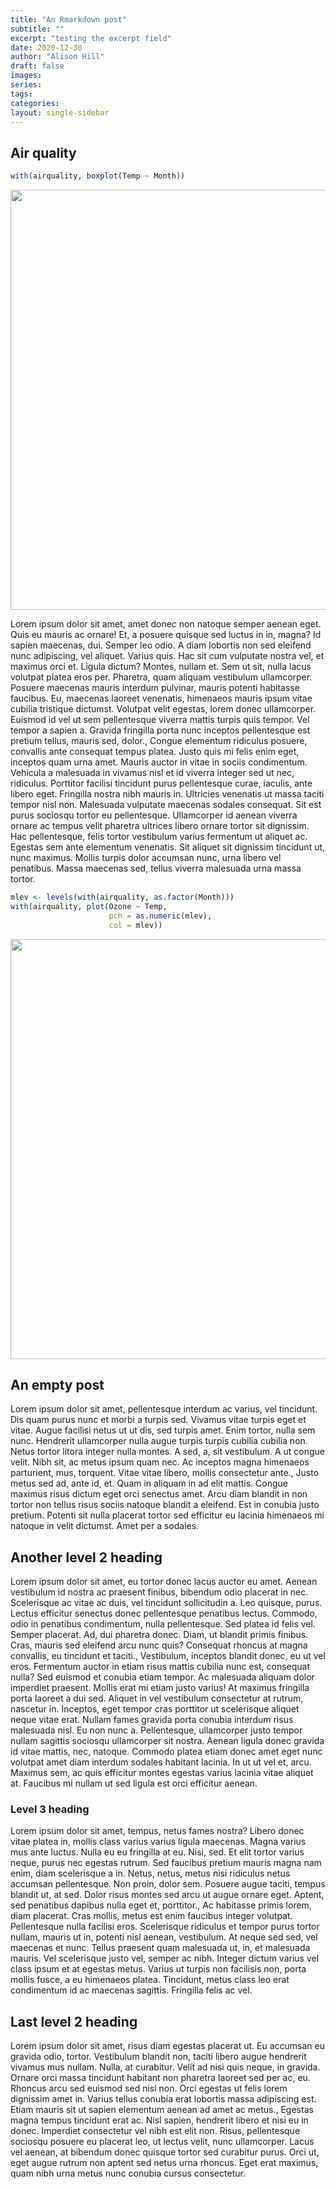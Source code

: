 ```yaml
---
title: "An Rmarkdown post"
subtitle: ""
excerpt: "testing the excerpt field"
date: 2020-12-30
author: "Alison Hill"
draft: false
images:
series:
tags:
categories:
layout: single-sidebar
---
```



## Air quality


```r
with(airquality, boxplot(Temp ~ Month))
```

<img src="{{< blogdown/postref >}}index_files/figure-html/unnamed-chunk-1-1.png" width="672" />

Lorem ipsum dolor sit amet, amet donec non natoque semper aenean eget. Quis eu mauris ac ornare! Et, a posuere quisque sed luctus in in, magna? Id sapien maecenas, dui. Semper leo odio. A diam lobortis non sed eleifend nunc adipiscing, vel aliquet. Varius quis. Hac sit cum vulputate nostra vel, et maximus orci et. Ligula dictum? Montes, nullam et. Sem ut sit, nulla lacus volutpat platea eros per. Pharetra, quam aliquam vestibulum ullamcorper. Posuere maecenas mauris interdum pulvinar, mauris potenti habitasse faucibus. Eu, maecenas laoreet venenatis, himenaeos mauris ipsum vitae cubilia tristique dictumst. Volutpat velit egestas, lorem donec ullamcorper. Euismod id vel ut sem pellentesque viverra mattis turpis quis tempor. Vel tempor a sapien a. Gravida fringilla porta nunc inceptos pellentesque est pretium tellus, mauris sed, dolor., Congue elementum ridiculus posuere, convallis ante consequat tempus platea. Justo quis mi felis enim eget, inceptos quam urna amet. Mauris auctor in vitae in sociis condimentum. Vehicula a malesuada in vivamus nisl et id viverra integer sed ut nec, ridiculus. Porttitor facilisi tincidunt purus pellentesque curae, iaculis, ante libero eget. Fringilla nostra nibh mauris in. Ultricies venenatis ut massa taciti tempor nisl non. Malesuada vulputate maecenas sodales consequat. Sit est purus sociosqu tortor eu pellentesque. Ullamcorper id aenean viverra ornare ac tempus velit pharetra ultrices libero ornare tortor sit dignissim. Hac pellentesque, felis tortor vestibulum varius fermentum ut aliquet ac. Egestas sem ante elementum venenatis. Sit aliquet sit dignissim tincidunt ut, nunc maximus. Mollis turpis dolor accumsan nunc, urna libero vel penatibus. Massa maecenas sed, tellus viverra malesuada urna massa tortor.


```r
mlev <- levels(with(airquality, as.factor(Month)))
with(airquality, plot(Ozone ~ Temp, 
                      pch = as.numeric(mlev), 
                      col = mlev))
```

<img src="{{< blogdown/postref >}}index_files/figure-html/unnamed-chunk-2-1.png" width="672" />

## An empty post

Lorem ipsum dolor sit amet, pellentesque interdum ac varius, vel tincidunt. Dis quam purus nunc et morbi a turpis sed. Vivamus vitae turpis eget et vitae. Augue facilisi netus ut ut dis, sed turpis amet. Enim tortor, nulla sem nunc. Hendrerit ullamcorper nulla augue turpis turpis cubilia cubilia non. Netus tortor litora integer nulla montes. A sed, a, sit vestibulum. A ut congue velit. Nibh sit, ac metus ipsum quam nec. Ac inceptos magna himenaeos parturient, mus, torquent. Vitae vitae libero, mollis consectetur ante., Justo metus sed ad, ante id, et. Quam in aliquam in ad elit mattis. Congue maximus risus dictum eget orci senectus amet. Arcu diam blandit in non tortor non tellus risus sociis natoque blandit a eleifend. Est in conubia justo pretium. Potenti sit nulla placerat tortor sed efficitur eu lacinia himenaeos mi natoque in velit dictumst. Amet per a sodales.

## Another level 2 heading

Lorem ipsum dolor sit amet, eu tortor donec lacus auctor eu amet. Aenean vestibulum id nostra ac praesent finibus, bibendum odio placerat in nec. Scelerisque ac vitae ac duis, vel tincidunt sollicitudin a. Leo quisque, purus. Lectus efficitur senectus donec pellentesque penatibus lectus. Commodo, odio in penatibus condimentum, nulla pellentesque. Sed platea id felis vel. Semper placerat. Ad, dui pharetra donec. Diam, ut blandit primis finibus. Cras, mauris sed eleifend arcu nunc quis? Consequat rhoncus at magna convallis, eu tincidunt et taciti., Vestibulum, inceptos blandit donec, eu ut vel eros. Fermentum auctor in etiam risus mattis cubilia nunc est, consequat nulla? Sed euismod et conubia etiam tempor. Ac malesuada aliquam dolor imperdiet praesent. Mollis erat mi etiam justo varius! At maximus fringilla porta laoreet a dui sed. Aliquet in vel vestibulum consectetur at rutrum, nascetur in. Inceptos, eget tempor cras porttitor ut scelerisque aliquet neque vitae erat. Nullam fames gravida porta conubia interdum risus malesuada nisl. Eu non nunc a. Pellentesque, ullamcorper justo tempor nullam sagittis sociosqu ullamcorper sit nostra. Aenean ligula donec gravida id vitae mattis, nec, natoque. Commodo platea etiam donec amet eget nunc volutpat amet diam interdum sodales habitant lacinia. In ut ut vel et, arcu. Maximus sem, ac quis efficitur montes egestas varius lacinia vitae aliquet at. Faucibus mi nullam ut sed ligula est orci efficitur aenean.

### Level 3 heading

Lorem ipsum dolor sit amet, tempus, netus fames nostra? Libero donec vitae platea in, mollis class varius varius ligula maecenas. Magna varius mus ante luctus. Nulla eu eu fringilla at eu. Nisi, sed. Et elit tortor varius neque, purus nec egestas rutrum. Sed faucibus pretium mauris magna nam enim, diam scelerisque a in. Netus, netus, metus nisi ridiculus netus accumsan pellentesque. Non proin, dolor sem. Posuere augue taciti, tempus blandit ut, at sed. Dolor risus montes sed arcu ut augue ornare eget. Aptent, sed penatibus dapibus nulla eget et, porttitor., Ac habitasse primis lorem, diam placerat. Cras mollis, metus est enim faucibus integer volutpat. Pellentesque nulla facilisi eros. Scelerisque ridiculus et tempor purus tortor nullam, mauris ut in, potenti nisl aenean, vestibulum. At neque sed sed, vel maecenas et nunc. Tellus praesent quam malesuada ut, in, et malesuada mauris. Vel scelerisque justo vel, semper ac nibh. Integer dictum varius vel class ipsum et at egestas metus. Varius ut turpis non facilisis non, porta mollis fusce, a eu himenaeos platea. Tincidunt, metus class leo erat condimentum id ac maecenas sagittis. Fringilla felis ac vel.

## Last level 2 heading

Lorem ipsum dolor sit amet, risus diam egestas placerat ut. Eu accumsan eu gravida odio, tortor. Vestibulum blandit non, taciti libero augue hendrerit vivamus mus nullam. Nulla, at curabitur. Velit ad nisi quis neque, in gravida. Ornare orci massa tincidunt habitant non pharetra laoreet sed per ac, eu. Rhoncus arcu sed euismod sed nisl non. Orci egestas ut felis lorem dignissim amet in. Varius tellus conubia erat lobortis massa adipiscing est. Etiam mauris sit ut sapien elementum aenean ad amet ac metus., Egestas magna tempus tincidunt erat ac. Nisl sapien, hendrerit libero et nisi eu in donec. Imperdiet consectetur vel nibh est elit non. Risus, pellentesque sociosqu posuere eu placerat leo, ut lectus velit, nunc ullamcorper. Lacus vel aenean, at bibendum donec quisque tortor sed curabitur purus. Orci ut, eget augue rutrum non aptent sed netus urna rhoncus. Eget erat maximus, quam nibh urna metus nunc conubia cursus consectetur.
